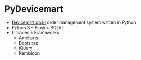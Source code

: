 # PyDevicemart
* [Devicemart.co.kr](devicemart.co.kr) order management system written in Python
* Python 3 + Flask + SQLite
* Libraries & Frameworks
  * Amcharts
  * Bootstrap
  * jQuery
  * Remixicon
